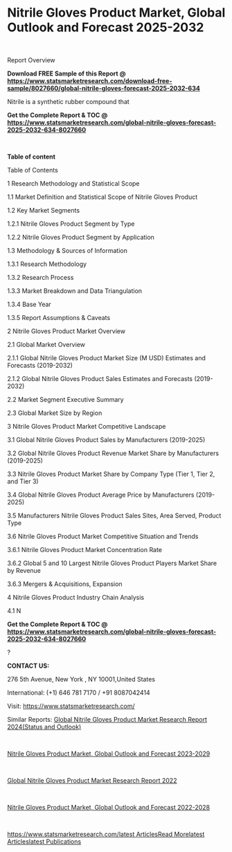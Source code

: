 <h1>Nitrile Gloves Product Market, Global Outlook and Forecast 2025-2032</h1><br/><p>Report Overview</p>
 
 
 
 <p><strong>Download FREE Sample of this Report @ <a href="https://www.statsmarketresearch.com/download-free-sample/8027660/global-nitrile-gloves-forecast-2025-2032-634">https://www.statsmarketresearch.com/download-free-sample/8027660/global-nitrile-gloves-forecast-2025-2032-634</a></strong></p>
 
 
 
 <p>Nitrile is a synthetic rubber compound that</p>
 
 
 
 <div><b>Get the Complete Report & TOC @ <a href="https://www.statsmarketresearch.com/global-nitrile-gloves-forecast-2025-2032-634-8027660">https://www.statsmarketresearch.com/global-nitrile-gloves-forecast-2025-2032-634-8027660</a></b></div>
 
 
 
 <p><br />
 
 <b>Table of content</b></p>
 
 
 
 <p>Table of Contents<br />
 
 1 Research Methodology and Statistical Scope<br />
 
 1.1 Market Definition and Statistical Scope of Nitrile Gloves Product<br />
 
 1.2 Key Market Segments<br />
 
 1.2.1 Nitrile Gloves Product Segment by Type<br />
 
 1.2.2 Nitrile Gloves Product Segment by Application<br />
 
 1.3 Methodology & Sources of Information<br />
 
 1.3.1 Research Methodology<br />
 
 1.3.2 Research Process<br />
 
 1.3.3 Market Breakdown and Data Triangulation<br />
 
 1.3.4 Base Year<br />
 
 1.3.5 Report Assumptions & Caveats<br />
 
 2 Nitrile Gloves Product Market Overview<br />
 
 2.1 Global Market Overview<br />
 
 2.1.1 Global Nitrile Gloves Product Market Size (M USD) Estimates and Forecasts (2019-2032)<br />
 
 2.1.2 Global Nitrile Gloves Product Sales Estimates and Forecasts (2019-2032)<br />
 
 2.2 Market Segment Executive Summary<br />
 
 2.3 Global Market Size by Region<br />
 
 3 Nitrile Gloves Product Market Competitive Landscape<br />
 
 3.1 Global Nitrile Gloves Product Sales by Manufacturers (2019-2025)<br />
 
 3.2 Global Nitrile Gloves Product Revenue Market Share by Manufacturers (2019-2025)<br />
 
 3.3 Nitrile Gloves Product Market Share by Company Type (Tier 1, Tier 2, and Tier 3)<br />
 
 3.4 Global Nitrile Gloves Product Average Price by Manufacturers (2019-2025)<br />
 
 3.5 Manufacturers Nitrile Gloves Product Sales Sites, Area Served, Product Type<br />
 
 3.6 Nitrile Gloves Product Market Competitive Situation and Trends<br />
 
 3.6.1 Nitrile Gloves Product Market Concentration Rate<br />
 
 3.6.2 Global 5 and 10 Largest Nitrile Gloves Product Players Market Share by Revenue<br />
 
 3.6.3 Mergers & Acquisitions, Expansion<br />
 
 4 Nitrile Gloves Product Industry Chain Analysis<br />
 
 4.1 N</p>
 
 
 
 <div><b>Get the Complete Report & TOC @ <a href="https://www.statsmarketresearch.com/global-nitrile-gloves-forecast-2025-2032-634-8027660">https://www.statsmarketresearch.com/global-nitrile-gloves-forecast-2025-2032-634-8027660</a></b></div>
 
 
 
 <p>? </p>
 
 
 
 <p><b>CONTACT US:</b><br />
 
 276 5th Avenue, New York , NY 10001,United States<br />
 
 International: (+1) 646 781 7170 / +91 8087042414<br />
 
 Visit: <a href="https://www.statsmarketresearch.com/">https://www.statsmarketresearch.com/</a><br />
 
 Similar Reports: <a href="https://www.statsmarketresearch.com/global-nitrile-gloves-forecast-2025-2032-634-8027660">Global Nitrile Gloves Product Market Research Report 2024(Status and Outlook)</a><br />
 
 <br />
 
 <a href="https://www.statsmarketresearch.com/global-nitrile-gloves-forecast-2025-2032-634-8027660">Nitrile Gloves Product Market, Global Outlook and Forecast 2023-2029</a><br />
 
 <br />
 
 <a href="https://www.statsmarketresearch.com/global-nitrile-gloves-forecast-2025-2032-634-8027660">Global Nitrile Gloves Product Market Research Report 2022</a><br />
 
 <br />
 
 <a href="https://www.statsmarketresearch.com/global-nitrile-gloves-forecast-2025-2032-634-8027660">Nitrile Gloves Product Market, Global Outlook and Forecast 2022-2028</a><br />
 
 <br />
 
 <a href="https://gyeongbokgung.com">https://www.statsmarketresearch.com/</a><a href="https://hallyeomaritime.com">latest Articles</a><a href="https://jingwansa.com">Read More</a><a href="https://nguoiviet.jp/">latest Articles</a><a href="https://www.intelmarketresearch.com/">latest Publications</a></p>